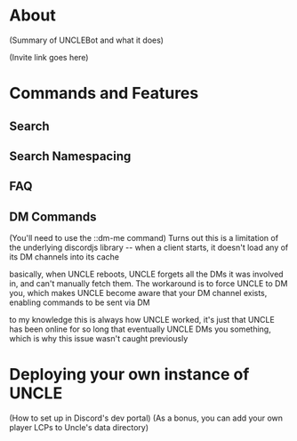 # About

(Summary of UNCLEBot and what it does)

(Invite link goes here)

# Commands and Features

## Search

## Search Namespacing

## FAQ

## DM Commands

(You'll need to use the ::dm-me command)
Turns out this is a limitation of the underlying discordjs library -- when a client starts, it doesn't load any of its DM channels into its cache

basically, when UNCLE reboots, UNCLE forgets all the DMs it was involved in, and can't manually fetch them. The workaround is to force UNCLE to DM you, which makes UNCLE become aware that your DM channel exists, enabling commands to be sent via DM

to my knowledge this is always how UNCLE worked, it's just that UNCLE has been online for so long that eventually UNCLE DMs you something, which is why this issue wasn't caught previously

# Deploying your own instance of UNCLE

(How to set up in Discord's dev portal)
(As a bonus, you can add your own player LCPs to Uncle's data directory)


